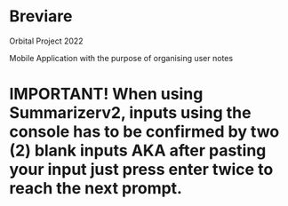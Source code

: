 # Breviare
Orbital Project 2022 

Mobile Application with the purpose of organising user notes 

# IMPORTANT! When using Summarizerv2, inputs using the console has to be confirmed by two (2) blank inputs AKA after pasting your input just press enter twice to reach the next prompt. 
